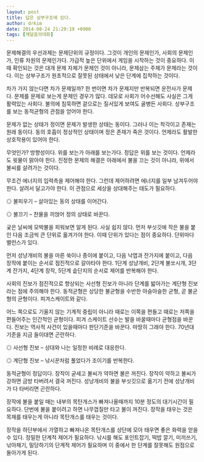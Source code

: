 ```yaml
---
layout: post
title: 답은 상부구조에 있다.
author: drkim
date: 2014-08-24 21:29:19 +0900
tags: [깨달음의대화]
---
```

문제해결의 우선과제는 문제단위의 규정이다. 그것이 개인의 문제인가, 사회의 문제인가, 인류 차원의 문제인가다. 가급적 높은 단위에서 게임을 시작하는 것이 중요하다. 이때 확인되는 것은 대개 문제 자체가 문제인 것이 아니라, 문제삼는 주체가 문제라는 것이다. 이는 상부구조가 원초적으로 잘못된 상태에서 낮은 단계에 집착하는 것이다.

  


차가 가지 않는다면 차가 문제일까? 한 번이면 차가 문제지만 반복되면 운전사가 문제다. 문제를 문제로 보는게 문제인 경우가 많다. 데모로 사회가 어수선해도 사실은 그게 활력있는 사회다. 불의에 침묵하면 겉으로는 질서있게 보여도 골병든 사회다. 상부구조를 보는 동적균형의 관점을 얻어야 한다. 

  


문제가 없는 상태가 정이면 문제가 발생한 상태는 동이다. 그러나 이는 착각이고 존재는 원래 동이다. 동의 호흡이 정상적인 상태이며 정은 존재가 죽은 것이다. 언제라도 활발한 상호작용이 있어야 한다. 

  


무엇인가? 방향성이다. 위를 보는가 아래를 보는가다. 정답은 위를 보는 것이다. 언제라도 윗물이 맑아야 한다. 진정한 문제의 해결은 아래에서 불을 끄는 것이 아니라, 위에서 불씨를 살려가는 것이다. 

  


무조건 에너지의 입력측을 제어해야 한다. 그런데 제어하려면 에너지를 일부 남겨두어야 한다. 살려서 달고가야 한다. 이 관점으로 세상을 상대해주는 태도가 필요하다. 

  


◎ 불피우기 – 살아있는 동의 상태를 이어간다.  
      
◎ 불끄기 – 찬물을 끼얹어 정의 상태로 바꾼다. 

  


궂은 날씨에 모박불을 피워보면 알게 된다. 사실 쉽지 않다. 먼저 부싯깃에 작은 불을 붙인 다음 조금씩 큰 단위로 옮겨가야 한다. 이때 단위가 있다는 점이 중요하다. 단위마다 밸런스가 있다. 

  


먼저 성냥개비의 불을 마른 쑥이나 종이에 붙이고, 다음 낙엽과 잔가지에 붙이고, 다음 장작에 붙이는 순서로 점진적으로 갈아타야 한다. 1단계 성냥개비, 2단계 불쏘시개, 3단계 잔가지, 4단계 장작, 5단계 솥단지의 순서로 제어를 반복해야 한다. 

  


사회의 진보가 점진적으로 향상되는 사선형 진보가 아니라 단계를 밟아가는 계단형 진보라는 점에 주의해야 한다. 동적균형은 상당한 불균형을 수반한 아슬아슬한 균형, 곧 불균형의 균형이다. 피겨스케이트와 같다. 

  


어느 쪽으로도 기울지 않는 기계적 중립이 아니라 때로는 이쪽을 편들고 때로는 저쪽을 편들어주는 인간적인 균형이다. 피겨 스케이트 선수는 발을 바꿀때마다 균형점을 바꾼다. 진보는 역사적 사건이 있을때마다 판단기준을 바꾼다. 마땅히 그래야 한다. 70년대 기준을 지금 들이대면 곤란하다. 

  


◎ 사선형 진보 – 상대와 나는 일정한 비례로 대응한다.  
      
◎ 계단형 진보 – 낚시꾼처럼 풀었다가 조이기를 반복한다. 

  


동적균형이 정답이다. 장작이 굳세고 불씨가 약하면 불은 꺼진다. 장작이 약하고 불씨가 강하면 금방 타버려서 결국 꺼진다. 성냥개비의 불을 부싯깃으로 옮기기 전에 성냥개비가 다 타버리면 곤란하다. 

  


장작에 불을 붙일 때는 내부의 목탄개스가 빠져나올때까지 10분 정도의 대기시간이 필요하다. 단번에 불을 붙이려고 하면 나무껍질만 타고 불이 꺼진다. 장작을 태우는 것은 목재를 태우는게 아니라 목탄개스를 태우는 것이다. 

  


장작을 하단부에서 가열하고 빠져나온 목탄개스를 상단에 모아 태우면 좋은 화력을 얻을 수 있다. 정밀한 단계적 제어가 필요하다. 낚시를 해도 포인트잡기, 떡밥 깔기, 미끼쓰기, 낚아채기, 밀당하기의 단계적 제어가 필요하며 이 중에서 한 단계를 잘못해도 원점으로 돌아가게 된다.